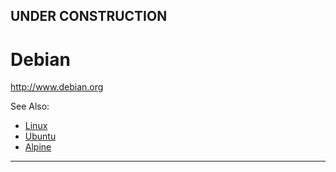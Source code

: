 
## UNDER CONSTRUCTION

# Debian


http://www.debian.org

See Also:

  - [Linux](Linux.md)
  - [Ubuntu](Ubuntu.md)
  - [Alpine](Alpine.md)
  

---





